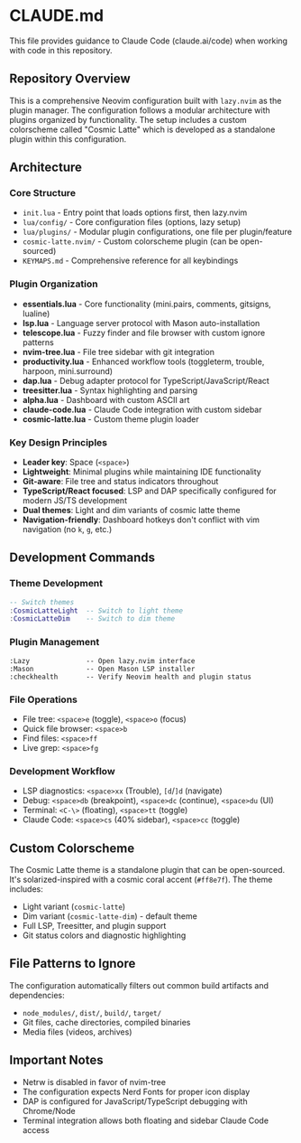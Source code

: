 # CLAUDE.md

This file provides guidance to Claude Code (claude.ai/code) when working with code in this repository.

## Repository Overview

This is a comprehensive Neovim configuration built with `lazy.nvim` as the plugin manager. The configuration follows a modular architecture with plugins organized by functionality. The setup includes a custom colorscheme called "Cosmic Latte" which is developed as a standalone plugin within this configuration.

## Architecture

### Core Structure
- `init.lua` - Entry point that loads options first, then lazy.nvim
- `lua/config/` - Core configuration files (options, lazy setup)  
- `lua/plugins/` - Modular plugin configurations, one file per plugin/feature
- `cosmic-latte.nvim/` - Custom colorscheme plugin (can be open-sourced)
- `KEYMAPS.md` - Comprehensive reference for all keybindings

### Plugin Organization
- **essentials.lua** - Core functionality (mini.pairs, comments, gitsigns, lualine)
- **lsp.lua** - Language server protocol with Mason auto-installation
- **telescope.lua** - Fuzzy finder and file browser with custom ignore patterns
- **nvim-tree.lua** - File tree sidebar with git integration
- **productivity.lua** - Enhanced workflow tools (toggleterm, trouble, harpoon, mini.surround)
- **dap.lua** - Debug adapter protocol for TypeScript/JavaScript/React
- **treesitter.lua** - Syntax highlighting and parsing
- **alpha.lua** - Dashboard with custom ASCII art
- **claude-code.lua** - Claude Code integration with custom sidebar
- **cosmic-latte.lua** - Custom theme plugin loader

### Key Design Principles
- **Leader key**: Space (`<space>`)
- **Lightweight**: Minimal plugins while maintaining IDE functionality
- **Git-aware**: File tree and status indicators throughout
- **TypeScript/React focused**: LSP and DAP specifically configured for modern JS/TS development
- **Dual themes**: Light and dim variants of cosmic latte theme
- **Navigation-friendly**: Dashboard hotkeys don't conflict with vim navigation (no `k`, `g`, etc.)

## Development Commands

### Theme Development
```lua
-- Switch themes
:CosmicLatteLight  -- Switch to light theme
:CosmicLatteDim    -- Switch to dim theme
```

### Plugin Management
```vim
:Lazy              -- Open lazy.nvim interface
:Mason             -- Open Mason LSP installer
:checkhealth       -- Verify Neovim health and plugin status
```

### File Operations
- File tree: `<space>e` (toggle), `<space>o` (focus)
- Quick file browser: `<space>b`
- Find files: `<space>ff`
- Live grep: `<space>fg`

### Development Workflow
- LSP diagnostics: `<space>xx` (Trouble), `[d`/`]d` (navigate)
- Debug: `<space>db` (breakpoint), `<space>dc` (continue), `<space>du` (UI)
- Terminal: `<C-\>` (floating), `<space>tt` (toggle)
- Claude Code: `<space>cs` (40% sidebar), `<space>cc` (toggle)

## Custom Colorscheme

The Cosmic Latte theme is a standalone plugin that can be open-sourced. It's solarized-inspired with a cosmic coral accent (`#ff8e7f`). The theme includes:
- Light variant (`cosmic-latte`)
- Dim variant (`cosmic-latte-dim`) - default theme
- Full LSP, Treesitter, and plugin support
- Git status colors and diagnostic highlighting

## File Patterns to Ignore

The configuration automatically filters out common build artifacts and dependencies:
- `node_modules/`, `dist/`, `build/`, `target/`
- Git files, cache directories, compiled binaries
- Media files (videos, archives)

## Important Notes

- Netrw is disabled in favor of nvim-tree
- The configuration expects Nerd Fonts for proper icon display
- DAP is configured for JavaScript/TypeScript debugging with Chrome/Node
- Terminal integration allows both floating and sidebar Claude Code access
